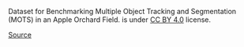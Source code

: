 Dataset for Benchmarking Multiple Object Tracking and Segmentation (MOTS) in an Apple Orchard Field. is under [CC BY 4.0](https://creativecommons.org/licenses/by/4.0/legalcode) license.

[Source](https://zenodo.org/record/5939726#.Yk730X9Bzmg)